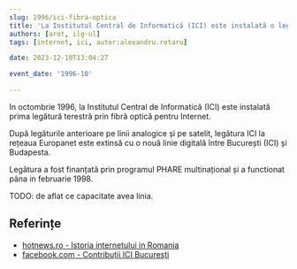 ```yaml
---
slug: 1996/ici-fibra-optica
title: 'La Institutul Central de Informatică (ICI) este instalată o legătură terestră digitală'
authors: [arot, ilg-ul]
tags: [internet, ici, autor:alexandru.rotaru]

date: 2023-12-10T13:04:27

event_date: '1996-10'

---
```


In octombrie 1996, la Institutul Central de Informatică (ICI)
este instalată prima legătură terestră prin
fibră optică pentru Internet.

<!-- truncate -->

După legăturile anterioare pe linii analogice și pe satelit,
legătura ICI la rețeaua Europanet este extinsă cu o nouă
linie digitală între București (ICI) și Budapesta.

Legătura a fost finanțată prin programul PHARE multinațional
și a functionat pâna in februarie 1998.

TODO: de aflat ce capacitate avea linia.

## Referințe

- [hotnews.ro - Istoria internetului in Romania](https://economie.hotnews.ro/stiri-20_ani_internet-15969144-istoria-internetului-romania-alexandru-rotaru-nu-pot-spun-inventat-noi-ceva-plus-aici-romania-doar-majoritatea-noutatilor-adoptat-printre-primii.htm)
- [facebook.com - Contribuții ICI Bucureşti](https://www.facebook.com/ICIBucuresti/posts/3488728511216217/)

